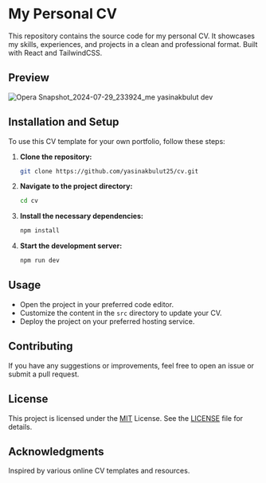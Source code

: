 # My Personal CV

This repository contains the source code for my personal CV. It showcases my skills, experiences, and projects in a clean and professional format.
Built with React and TailwindCSS.

## Preview 
![Opera Snapshot_2024-07-29_233924_me yasinakbulut dev](https://github.com/user-attachments/assets/df9c6ca0-990b-4208-b1da-836831c0de39)

## Installation and Setup

To use this CV template for your own portfolio, follow these steps:

1. **Clone the repository:**
    ```bash
    git clone https://github.com/yasinakbulut25/cv.git
    ```

2. **Navigate to the project directory:**
    ```bash
    cd cv
    ```

3. **Install the necessary dependencies:**
    ```bash
    npm install
    ```

4. **Start the development server:**
    ```bash
    npm run dev
    ```

## Usage

- Open the project in your preferred code editor.
- Customize the content in the `src` directory to update your CV.
- Deploy the project on your preferred hosting service.

## Contributing

If you have any suggestions or improvements, feel free to open an issue or submit a pull request.

## License

This project is licensed under the [MIT](https://opensource.org/license/mit) License. See the [LICENSE](./LICENSE) file for details.

## Acknowledgments

Inspired by various online CV templates and resources.
